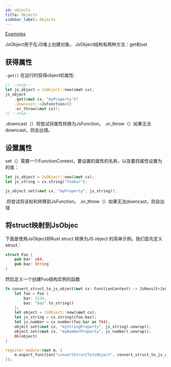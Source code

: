 ```yaml
---
id: objects
title: Objects
sidebar_label: Objects
---
```


[Examples](https://github.com/neon-bindings/examples/tree/master/objects)

JsObject用于在JS堆上创建对象。 JsObject结构有两种方法：get和set

## 获得属性

`.get()` 在运行时获得object的属性:

```rust
// --snip--
let js_object = JsObject::new(&mut cx);
js_object
    .get(&mut cx, "myProperty")?
    .downcast::<JsFunction>()
    .or_throw(&mut cx)?;
// --snip--
```

.downcast（）将尝试将属性转换为JsFunction。 .or_throw（）如果无法downcast，则会出错。

## 设置属性

set（）需要一个FunctionContext，要设置的属性的名称，以及要将属性设置为的值：

```rust
let js_object = JsObject::new(&mut cx);
let js_string = cx.string("foobar");

js_object.set(&mut cx, "myProperty", js_string)?;
```

.将尝试将该权利转移到JsFunction。 .or_throw（）如果无法downcast，则会出错

## 将struct映射到JsObjec

下面是使用JsObject将Rust struct 转换为JS object 的简单示例。我们首先定义struct：

```rust
struct Foo {
    pub bar: u64,
    pub baz: String
}
```
然后定义一个创建Foo结构实例的函数
```rust
fn convert_struct_to_js_object(mut cx: FunctionContext) -> JsResult<JsObject> {
    let foo = Foo {
        bar: 1234,
        baz: "baz".to_string()
    };
    let object = JsObject::new(&mut cx);
    let js_string = cx.string(&foo.baz);
    let js_number = cx.number(foo.bar as f64);
    object.set(&mut cx, "myStringProperty", js_string).unwrap();
    object.set(&mut cx, "myNumberProperty", js_number).unwrap();
    Ok(object)
}

register_module!(mut m, {
    m.export_function("convertStructToJsObject", convert_struct_to_js_object)
});
```
